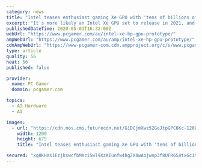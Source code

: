 ```yaml
---
category: news
title: "Intel teases enthusiast gaming Xe GPU with 'tens of billions of transistors'"
excerpt: "It's more likely an Intel Xe GPU set to release in 2021, and it's just been teased by the Intel Odyssey team and Intel chief architect Raja Koduri on Twitter as a good fit for \"battle-fielding and b-floating\"."
publishedDateTime: 2020-05-01T16:32:00Z
webUrl: "https://www.pcgamer.com/au/intel-xe-hp-gpu-prototype/"
ampWebUrl: "https://www.pcgamer.com/au/amp/intel-xe-hp-gpu-prototype/"
cdnAmpWebUrl: "https://www-pcgamer-com.cdn.ampproject.org/c/s/www.pcgamer.com/au/amp/intel-xe-hp-gpu-prototype/"
type: article
quality: 56
heat: 56
published: false

provider:
  name: PC Gamer
  domain: pcgamer.com

topics:
  - AI Hardware
  - AI

images:
  - url: "https://cdn.mos.cms.futurecdn.net/GiDCjmXwz52GeJtpGPC6Kc-1200-80.jpg"
    width: 1200
    height: 675
    title: "Intel teases enthusiast gaming Xe GPU with 'tens of billions of transistors'"

secured: "xq0KHXs1EzjkswcfbMXci5wl9XzKIunfw4hgZX8wAojwnp3f8UFR6S4txGc1mK2tZv42ec/28M6s/NJ8KiuxayltxRM2R6OoZ3BF4sPUOo4CxRNm2e4f11/KlW5Xoxyl6ZiL1YMIJ/bRbbuAMMI0yZ7PjUPMGiTCvsIz9mlNbhtpuX5C/AbP9pUomFzJEeAEv/Zh9/ZC76ZrQWg2nHzVOzsuv++SJITtQ+/n/mpLnNRX2bgM3JDnuC40oVGnTuuwCJrXajrVYWY58zE4R9J+NtJ6Sati0JQpEmTKmpxj1QZKA4z0ipos1yB+ADs0053Q;Q+PYFgyYX22FdxVmMj57yw=="
---
```


